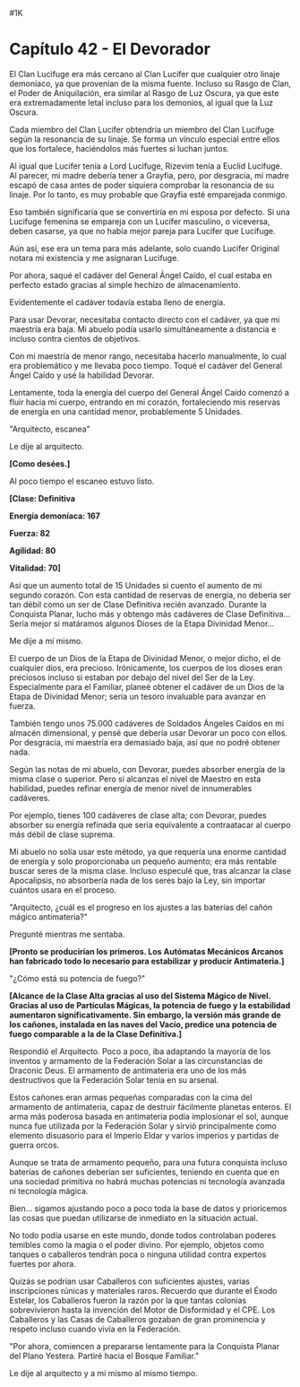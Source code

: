 
#1K 

# Capítulo 42 - El Devorador


El Clan Lucifuge era más cercano al Clan Lucifer que cualquier otro linaje demoníaco, ya que provenían de la misma fuente. Incluso su Rasgo de Clan, el Poder de Aniquilación, era similar al Rasgo de Luz Oscura, ya que este era extremadamente letal incluso para los demonios, al igual que la Luz Oscura.

Cada miembro del Clan Lucifer obtendría un miembro del Clan Lucifuge según la resonancia de su linaje. Se forma un vínculo especial entre ellos que los fortalece, haciéndolos más fuertes si luchan juntos.

Al igual que Lucifer tenía a Lord Lucifuge, Rizevim tenía a Euclid Lucifuge. Al parecer, mi madre debería tener a Grayfia, pero, por desgracia, mi madre escapó de casa antes de poder siquiera comprobar la resonancia de su linaje. Por lo tanto, es muy probable que Grayfia esté emparejada conmigo.

Eso también significaría que se convertiría en mi esposa por defecto. Si una Lucifuge femenina se empareja con un Lucifer masculino, o viceversa, deben casarse, ya que no había mejor pareja para Lucifer que Lucifuge.

Aún así, ese era un tema para más adelante, solo cuando Lucifer Original notara mi existencia y me asignaran Lucifuge.

Por ahora, saqué el cadáver del General Ángel Caído, el cual estaba en perfecto estado gracias al simple hechizo de almacenamiento.

Evidentemente el cadáver todavía estaba lleno de energía.

Para usar Devorar, necesitaba contacto directo con el cadáver, ya que mi maestría era baja. Mi abuelo podía usarlo simultáneamente a distancia e incluso contra cientos de objetivos.

Con mi maestría de menor rango, necesitaba hacerlo manualmente, lo cual era problemático y me llevaba poco tiempo. Toqué el cadáver del General Ángel Caído y usé la habilidad Devorar.

Lentamente, toda la energía del cuerpo del General Ángel Caído comenzó a fluir hacia mi cuerpo, entrando en mi corazón, fortaleciendo mis reservas de energía en una cantidad menor, probablemente 5 Unidades.

"Arquitecto, escanea"

Le dije al arquitecto.

**[Como desées.]**

Al poco tiempo el escaneo estuvo listo.

**[Clase: Definitiva**

**Energía demoníaca: 167**

**Fuerza: 82**

**Agilidad: 80**

**Vitalidad: 70]**

Así que un aumento total de 15 Unidades si cuento el aumento de mi segundo corazón. Con esta cantidad de reservas de energía, no debería ser tan débil como un ser de Clase Definitiva recién avanzado. Durante la Conquista Planar, lucho más y obtengo más cadáveres de Clase Definitiva... Sería mejor si matáramos algunos Dioses de la Etapa Divinidad Menor...

Me dije a mí mismo.

El cuerpo de un Dios de la Etapa de Divinidad Menor, o mejor dicho, el de cualquier dios, era precioso. Irónicamente, los cuerpos de los dioses eran preciosos incluso si estaban por debajo del nivel del Ser de la Ley. Especialmente para el Familiar, planeé obtener el cadáver de un Dios de la Etapa de Divinidad Menor; sería un tesoro invaluable para avanzar en fuerza.

También tengo unos 75.000 cadáveres de Soldados Ángeles Caídos en mi almacén dimensional, y pensé que debería usar Devorar un poco con ellos. Por desgracia, mi maestría era demasiado baja, así que no podré obtener nada.

Según las notas de mi abuelo, con Devorar, puedes absorber energía de la misma clase o superior. Pero si alcanzas el nivel de Maestro en esta habilidad, puedes refinar energía de menor nivel de innumerables cadáveres.

Por ejemplo, tienes 100 cadáveres de clase alta; con Devorar, puedes absorber su energía refinada que sería equivalente a contraatacar al cuerpo más débil de clase suprema.

Mi abuelo no solía usar este método, ya que requería una enorme cantidad de energía y solo proporcionaba un pequeño aumento; era más rentable buscar seres de la misma clase. Incluso especulé que, tras alcanzar la clase Apocalipsis, no absorbería nada de los seres bajo la Ley, sin importar cuántos usara en el proceso.

"Arquitecto, ¿cuál es el progreso en los ajustes a las baterías del cañón mágico antimateria?"

Pregunté mientras me sentaba.

**[Pronto se producirían los primeros. Los Autómatas Mecánicos Arcanos han fabricado todo lo necesario para estabilizar y producir Antimateria.]**

"¿Cómo está su potencia de fuego?"

**[Alcance de la Clase Alta gracias al uso del Sistema Mágico de Nivel. Gracias al uso de Partículas Mágicas, la potencia de fuego y la estabilidad aumentaron significativamente. Sin embargo, la versión más grande de los cañones, instalada en las naves del Vacío, predice una potencia de fuego comparable a la de la Clase Definitiva.]**

Respondió el Arquitecto. Poco a poco, iba adaptando la mayoría de los inventos y armamento de la Federación Solar a las circunstancias de Draconic Deus. El armamento de antimateria era uno de los más destructivos que la Federación Solar tenía en su arsenal.

Estos cañones eran armas pequeñas comparadas con la cima del armamento de antimateria, capaz de destruir fácilmente planetas enteros. El arma más poderosa basada en antimateria podía implosionar el sol, aunque nunca fue utilizada por la Federación Solar y sirvió principalmente como elemento disuasorio para el Imperio Eldar y varios imperios y partidas de guerra orcos.

Aunque se trata de armamento pequeño, para una futura conquista incluso baterías de cañones deberían ser suficientes, teniendo en cuenta que en una sociedad primitiva no habrá muchas potencias ni tecnología avanzada ni tecnología mágica.

Bien... sigamos ajustando poco a poco toda la base de datos y prioricemos las cosas que puedan utilizarse de inmediato en la situación actual.

No todo podía usarse en este mundo, donde todos controlaban poderes temibles como la magia o el poder divino. Por ejemplo, objetos como tanques o caballeros tendrán poca o ninguna utilidad contra expertos fuertes por ahora.

Quizás se podrían usar Caballeros con suficientes ajustes, varias inscripciones rúnicas y materiales raros. Recuerdo que durante el Éxodo Estelar, los Caballeros fueron la razón por la que tantas colonias sobrevivieron hasta la invención del Motor de Disformidad y el CPE. Los Caballeros y las Casas de Caballeros gozaban de gran prominencia y respeto incluso cuando vivía en la Federación.

"Por ahora, comiencen a prepararse lentamente para la Conquista Planar del Plano Yestera. Partiré hacia el Bosque Familiar."

Le dije al arquitecto y a mí mismo al mismo tiempo.